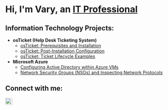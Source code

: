 <h1>Hi, I'm Vary, an <a href="https://linkedin.com/in/vary-rattanasithy">IT Professional</a></h1>

<h2>Information Technology Projects:</h2>

- <b>osTicket (Help Desk Ticketing System)</b>
  - [osTicket: Prerequisites and Installation](https://github.com/vrattanasithy/osticket-prereqs)
  - [osTicket: Post-Installation Configuration](https://github.com/vrattanasithy/post-install-config)
  - [osTicket: Ticket Lifecycle Examples](https://github.com/vrattanasithy/ticket-lifecycle)
- <b>Microsoft Azure</b>
  - [Configuring Active Directory within Azure VMs](https://github.com/vrattanasithy/configure-ad)
  - [Network Security Groups (NSGs) and Inspecting Network Protocols](https://github.com/vrattanasithy/azure-network-protocols)

<h2>Connect with me:</h2>


[<img align="left" alt="Vary | LinkedIn" width="22px" src="https://cdn.jsdelivr.net/npm/simple-icons@v3/icons/linkedin.svg" />][linkedin]


[linkedin]: https://linkedin.com/in/vary-rattanasithy/
